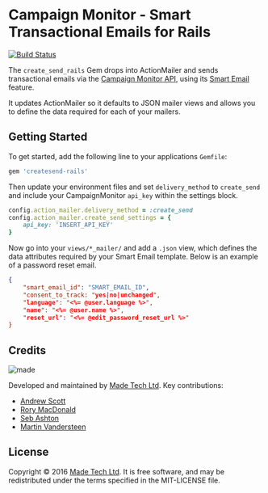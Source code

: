 # Campaign Monitor - Smart Transactional Emails for Rails

[![Build Status](https://travis-ci.org/madetech/createsend-rails.svg?branch=master)](https://travis-ci.org/madetech/createsend-rails)


The `create_send_rails` Gem drops into ActionMailer and sends transactional emails via the [Campaign Monitor API](https://www.campaignmonitor.com/api/), using its [Smart Email](https://www.campaignmonitor.com/api/transactional/#send_a_smart_email) feature.

It updates ActionMailer so it defaults to JSON mailer views and allows you to define the data required for each of your mailers.

## Getting Started

To get started, add the following line to your applications `Gemfile`:

```ruby
gem 'createsend-rails'
```
Then update your environment files and set `delivery_method` to `create_send` and include your CampaignMonitor `api_key` within the settings block.

```ruby
config.action_mailer.delivery_method = :create_send
config.action_mailer.create_send_settings = {
    api_key: 'INSERT_API_KEY'
}
```
Now go into your `views/*_mailer/` and add a `.json` view, which defines the data attributes required by your Smart Email template. Below is an example of a password reset email.

```json
{
    "smart_email_id": "SMART_EMAIL_ID",
    "consent_to_track: "yes|no|unchanged",
    "language": "<%= @user.language %>",
    "name": "<%= @user.name %>",
    "reset_url": "<%= @edit_password_reset_url %>"
}
```

## Credits

![made](https://s3-eu-west-1.amazonaws.com/made-assets/googleapps/google-apps.png)

Developed and maintained by [Made Tech Ltd](https://www.madetech.com/). Key contributions:


* [Andrew Scott](https://github.com/askl56)
* [Rory MacDonald](https://github.com/rorymacdonald)
* [Seb Ashton](https://github.com/SebAshton)
* [Martin Vandersteen](https://github.com/MartinVandersteen)


## License
Copyright © 2016 [Made Tech Ltd](https://www.madetech.com/). It is free software, and may be redistributed under the terms specified in the MIT-LICENSE file.
